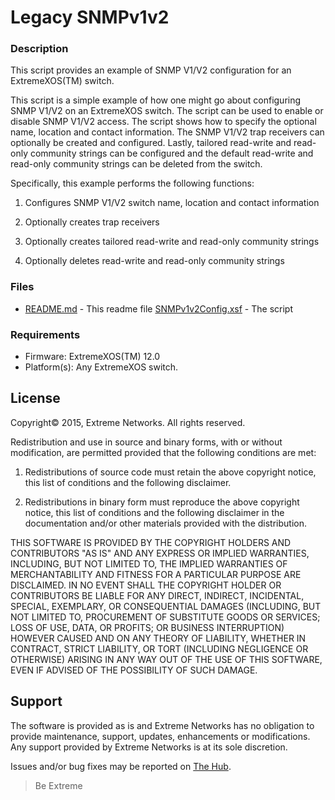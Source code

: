 # Legacy SNMPv1v2

### Description
This script provides an example of SNMP V1/V2 configuration for
an ExtremeXOS(TM) switch.

This script is a simple example of how one might go about configuring
SNMP V1/V2 on an ExtremeXOS switch.  The script can be used to enable
or disable SNMP V1/V2 access.  The script shows how to specify the
optional name, location and contact information.  The SNMP V1/V2 trap
receivers can optionally be created and configured.  Lastly, tailored
read-write and read-only community strings can be configured and the
default read-write and read-only community strings can be deleted from
the switch.

Specifically, this example performs the following functions:

1. Configures SNMP V1/V2 switch name, location and contact information

2. Optionally creates trap receivers

3. Optionally creates tailored read-write and read-only community strings

4. Optionally deletes read-write and read-only community strings

### Files

* [README.md](README.md)    - This readme file
[SNMPv1v2Config.xsf](SNMPv1v2Config.xsf)          - The script


### Requirements
* Firmware: ExtremeXOS(TM) 12.0
* Platform(s): Any ExtremeXOS switch.

## License
Copyright© 2015, Extreme Networks.  All rights reserved.

Redistribution and use in source and binary forms, with or without modification,
are permitted provided that the following conditions are met:

1. Redistributions of source code must retain the above copyright notice, this
list of conditions and the following disclaimer.

2. Redistributions in binary form must reproduce the above copyright notice,
this list of conditions and the following disclaimer in the documentation
and/or other materials provided with the distribution.

THIS SOFTWARE IS PROVIDED BY THE COPYRIGHT HOLDERS AND CONTRIBUTORS "AS IS" AND
ANY EXPRESS OR IMPLIED WARRANTIES, INCLUDING, BUT NOT LIMITED TO, THE IMPLIED
WARRANTIES OF MERCHANTABILITY AND FITNESS FOR A PARTICULAR PURPOSE ARE
DISCLAIMED. IN NO EVENT SHALL THE COPYRIGHT HOLDER OR CONTRIBUTORS BE LIABLE
FOR ANY DIRECT, INDIRECT, INCIDENTAL, SPECIAL, EXEMPLARY, OR CONSEQUENTIAL
DAMAGES (INCLUDING, BUT NOT LIMITED TO, PROCUREMENT OF SUBSTITUTE GOODS OR
SERVICES; LOSS OF USE, DATA, OR PROFITS; OR BUSINESS INTERRUPTION) HOWEVER
CAUSED AND ON ANY THEORY OF LIABILITY, WHETHER IN CONTRACT, STRICT LIABILITY,
OR TORT (INCLUDING NEGLIGENCE OR OTHERWISE) ARISING IN ANY WAY OUT OF THE USE
OF THIS SOFTWARE, EVEN IF ADVISED OF THE POSSIBILITY OF SUCH DAMAGE.

## Support
The software is provided as is and Extreme Networks has no obligation to provide
maintenance, support, updates, enhancements or modifications.
Any support provided by Extreme Networks is at its sole discretion.

Issues and/or bug fixes may be reported on [The Hub](https://community.extremenetworks.com/).

>Be Extreme